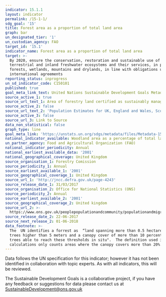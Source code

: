 ```yaml
---
indicator: 15.1.1
layout: indicator
permalink: /15-1-1/
sdg_goal: '15'
title: Forest area as a proportion of total land area
graph: bar
un_designated_tier: '1'
un_custodian_agency: FAO
target_id: '15.1'
indicator_name: Forest area as a proportion of total land area
target: >-
  By 2020, ensure the conservation, restoration and sustainable use of
  terrestrial and inland freshwater ecosystems and their services, in particular
  forests, wetlands, mountains and drylands, in line with obligations under
  international agreements
reporting_status: inprogress
un_sd_indicator_code: C150101
published: true
goal_meta_link_text: United Nations Sustainable Development Goals Metadata (pdf 456kB)
source_active_1: true
source_url_text_1: Area of forestry land certified as sustainably managed
source_active_2: false
source_url_text_2: 'Population Estimates for UK, England and Wales, Scotland and Northern Ireland'
source_active_3: false
source_url_3: Link to Source
data_non_statistical: false
graph_type: line
goal_meta_link: 'https://unstats.un.org/sdgs/metadata/files/Metadata-15-01-01.pdf'
national_indicator_available: Woodland area as a percentage of total land area
un_partner_agency: Food and Agricultural Organization (FAO)
national_indicator_periodicity: Annual
national_earliest_available_data: '2001'
national_geographical_coverage: United Kingdom
source_organisation_1: Forestry Comission
source_periodicity_1: Annual
source_earliest_available_1: '2001'
source_geographical_coverage_1: United Kingdom
source_url_1: 'http://jncc.defra.gov.uk/page-4243'
source_release_date_1: 31/03/2017
source_organisation_2: Office for National Statistics (ONS)
source_periodicity_2: Annual
source_earliest_available_2: '2001'
source_geographical_coverage_2: United kingdom
source_url_2: >-
  https://www.ons.gov.uk/peoplepopulationandcommunity/populationandmigration/populationestimates/datasets/populationestimatesforukenglandandwalesscotlandandnorthernireland
source_release_date_2: 22-06-2017
source_next_release_2: 01-06-2018
data_footnote: >-
  The  UN identifies a forrest as  “land spanning more than 0.5 hectares with
  trees higher than 5 meters and a canopy cover of more than 10 percent, or
  trees able to reach these thresholds in situ".  The definition used in th UK
  calculations only counts areas where the canopy covers more than 20%.
---
```


Data follows the UN specification for this indicator; however it has not been identified in collaboration with topic experts. As with all indicators, this will be reviewed.

The Sustainable Development Goals is a collaborative project, if you have any feedback or suggestions for data please contact us at <SustainableDevelopment@ons.gov.uk>
